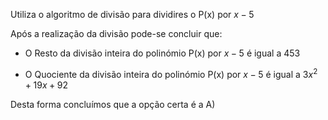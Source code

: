 Utiliza o algoritmo de divisão para dividires o P(x) por $x-5$

Após a realização da divisão pode-se concluir que: 

- O Resto da divisão inteira do polinómio P(x) por $x-5$ é igual a $453$

- O Quociente da divisão inteira do polinómio P(x) por $x-5$ é igual a $3x^{2} +19x+92$

Desta forma concluímos que a opção certa é a A) 

